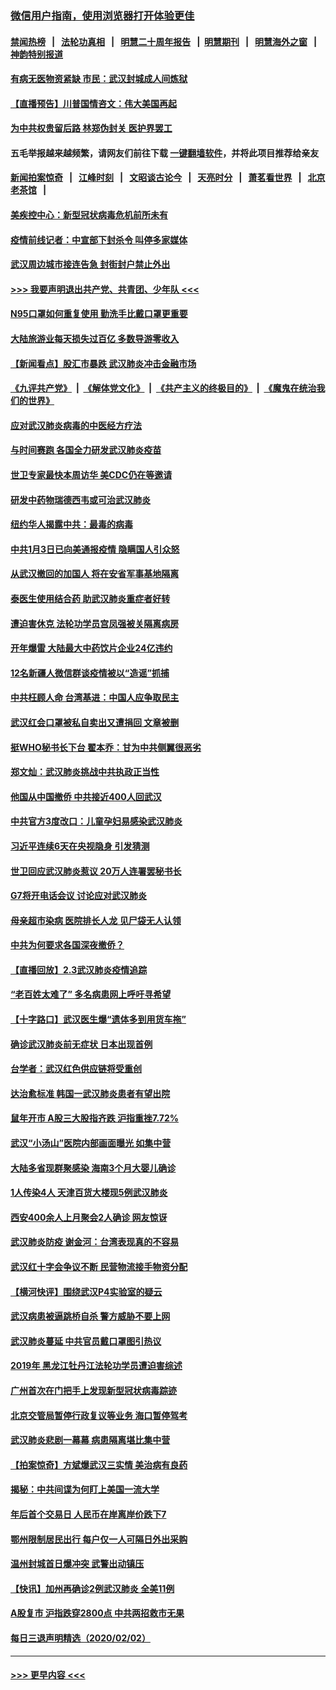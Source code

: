 ### [微信用户指南，使用浏览器打开体验更佳](https://github.com/gfw-breaker/banned-news1/blob/master/indexes/wechat-guide.md?t=0)
#### [禁闻热榜](热点新闻.md?t=0)  &nbsp;&nbsp;|&nbsp;&nbsp; [法轮功真相](https://github.com/gfw-breaker/truth/blob/master/README.md?t=0) &nbsp;&nbsp;|&nbsp;&nbsp; [明慧二十周年报告](https://github.com/gfw-breaker/mh-reports/blob/master/README.md?t=0) &nbsp;&nbsp;|&nbsp;&nbsp;[明慧期刊](https://github.com/gfw-breaker/mh-qikan) &nbsp;&nbsp;|&nbsp;&nbsp; [明慧海外之窗](https://github.com/gfw-breaker/mh-news/blob/master/README.md?t=0) &nbsp;&nbsp;|&nbsp;&nbsp; [神韵特别报道](https://github.com/gfw-breaker/mh-news/blob/master/shenyun.md?t=0)
#### [有病无医物资紧缺 市民：武汉封城成人间炼狱](../pages/nsc413/n11839878.md?t=02040711) 
#### [【直播预告】川普国情咨文：伟大美国再起](../pages/nsc413/n11842079.md?t=02040711) 
#### [为中共权贵留后路 林郑伪封关 医护界罢工](../pages/nsc413/n11842359.md?t=02040711) 
#### 五毛举报越来越频繁，请网友们前往下载 [一键翻墙软件](https://github.com/gfw-breaker/ssr-accounts)，并将此项目推荐给亲友
#### [新闻拍案惊奇](https://github.com/gfw-breaker/banned-news1/blob/master/pages/link4.md) &nbsp;&nbsp;|&nbsp;&nbsp; [江峰时刻](https://github.com/gfw-breaker/banned-news1/blob/master/pages/link4.md) &nbsp;&nbsp;|&nbsp;&nbsp; [文昭谈古论今](https://github.com/gfw-breaker/banned-news1/blob/master/pages/link4.md) &nbsp;&nbsp;|&nbsp;&nbsp; [天亮时分](https://github.com/gfw-breaker/banned-news1/blob/master/pages/link4.md) &nbsp;&nbsp;|&nbsp;&nbsp; [萧茗看世界](https://github.com/gfw-breaker/banned-news1/blob/master/pages/link4.md) &nbsp;&nbsp;|&nbsp;&nbsp; [北京老茶馆](https://github.com/gfw-breaker/banned-news1/blob/master/pages/link4.md) &nbsp;&nbsp;|&nbsp;&nbsp; 
#### [美疾控中心：新型冠状病毒危机前所未有](../pages/nsc413/n11842406.md?t=02040711) 
#### [疫情前线记者：中宣部下封杀令 叫停多家媒体](../pages/nsc413/n11842178.md?t=02040711) 
#### [武汉周边城市接连告急 封街封户禁止外出](../pages/nsc413/n11842277.md?t=02040711) 
#### [>>> 我要声明退出共产党、共青团、少年队 <<<](https://github.com/begood0513/goodnews/blob/master/quit/letter.md) 
#### [N95口罩如何重复使用 勤洗手比戴口罩更重要](../pages/nsc413/n11842236.md?t=02040711) 
#### [大陆旅游业每天损失过百亿 多数导游零收入](../pages/nsc413/n11842179.md?t=02040711) 
#### [【新闻看点】股汇市暴跌 武汉肺炎冲击金融市场](../pages/nsc413/n11842216.md?t=02040711) 
#### [《九评共产党》](https://github.com/begood0513/9ping.md/blob/master/README.md) &nbsp;|&nbsp; [《解体党文化》](../../../../jtdwh.md/blob/master/README.md)  &nbsp;|&nbsp; [《共产主义的终极目的》](../../../../gczydzjmd.md/blob/master/README.md) &nbsp;|&nbsp; [《魔鬼在统治我们的世界》](../../../../mgztzwmdsj.md/blob/master/README.md) 
#### [应对武汉肺炎病毒的中医经方疗法](../pages/nsc413/n11842157.md?t=02040711) 
#### [与时间赛跑  各国全力研发武汉肺炎疫苗](../pages/nsc413/n11842149.md?t=02040711) 
#### [世卫专家最快本周访华 美CDC仍在等邀请](../pages/nsc413/n11842198.md?t=02040711) 
#### [研发中药物瑞德西韦或可治武汉肺炎](../pages/nsc413/n11842100.md?t=02040711) 
#### [纽约华人揭露中共：最毒的病毒](../pages/nsc413/n11840631.md?t=02040711) 
#### [中共1月3日已向美通报疫情 隐瞒国人引众怒](../pages/nsc413/n11841978.md?t=02040711) 
#### [从武汉撤回的加国人 将在安省军事基地隔离](../pages/nsc413/n11840777.md?t=02040711) 
#### [泰医生使用结合药 助武汉肺炎重症者好转](../pages/nsc413/n11842096.md?t=02040711) 
#### [遭迫害休克 法轮功学员宫凤强被关隔离病房](../pages/nsc413/n11841492.md?t=02040711) 
#### [开年爆雷  大陆最大中药饮片企业24亿违约](../pages/nsc413/n11841904.md?t=02040711) 
#### [12名新疆人微信群谈疫情被以“造谣”抓捕](../pages/nsc413/n11839897.md?t=02040711) 
#### [中共枉顾人命 台湾基进：中国人应争取民主](../pages/nsc413/n11841532.md?t=02040711) 
#### [武汉红会口罩被私自卖出又遭捐回 文章被删](../pages/nsc413/n11841871.md?t=02040711) 
#### [挺WHO秘书长下台 翟本乔：甘为中共侧翼很恶劣](../pages/nsc413/n11841484.md?t=02040711) 
#### [郑文灿：武汉肺炎挑战中共执政正当性](../pages/nsc413/n11841537.md?t=02040711) 
#### [他国从中国撤侨 中共接近400人回武汉](../pages/nsc413/n11841290.md?t=02040711) 
#### [中共官方3度改口：儿童孕妇易感染武汉肺炎](../pages/nsc413/n11841631.md?t=02040711) 
#### [习近平连续6天在央视隐身 引发猜测](../pages/nsc413/n11841881.md?t=02040711) 
#### [世卫回应武汉肺炎惹议 20万人连署罢秘书长](../pages/nsc413/n11841664.md?t=02040711) 
#### [G7将开电话会议 讨论应对武汉肺炎](../pages/nsc413/n11841658.md?t=02040711) 
#### [母亲超市染病 医院排长人龙 见尸袋无人认领](../pages/nsc413/n11841762.md?t=02040711) 
#### [中共为何要求各国深夜撤侨？](../pages/nsc413/n11841731.md?t=02040711) 
#### [【直播回放】2.3武汉肺炎疫情追踪](../pages/nsc413/n11841577.md?t=02040711) 
#### [“老百姓太难了” 多名病患网上呼吁寻希望](../pages/nsc413/n11841565.md?t=02040711) 
#### [【十字路口】武汉医生爆“遗体多到用货车拖”](../pages/nsc413/n11840013.md?t=02040711) 
#### [确诊武汉肺炎前无症状 日本出现首例](../pages/nsc413/n11841567.md?t=02040711) 
#### [台学者：武汉红色供应链将受重创](../pages/nsc413/n11841596.md?t=02040711) 
#### [达治愈标准 韩国一武汉肺炎患者有望出院](../pages/nsc413/n11841523.md?t=02040711) 
#### [鼠年开市 A股三大股指齐跌 沪指重挫7.72%](../pages/nsc413/n11840461.md?t=02040711) 
#### [武汉“小汤山”医院内部画面曝光 如集中营](../pages/nsc413/n11841060.md?t=02040711) 
#### [大陆多省现群聚感染 海南3个月大婴儿确诊](../pages/nsc413/n11841274.md?t=02040711) 
#### [1人传染4人 天津百货大楼现5例武汉肺炎](../pages/nsc413/n11840677.md?t=02040711) 
#### [西安400余人上月聚会2人确诊 网友惊讶](../pages/nsc413/n11841178.md?t=02040711) 
#### [武汉肺炎防疫 谢金河：台湾表现真的不容易](../pages/nsc413/n11841120.md?t=02040711) 
#### [武汉红十字会争议不断 民营物流接手物资分配](../pages/nsc413/n11840733.md?t=02040711) 
#### [【横河快评】围绕武汉P4实验室的疑云](../pages/nsc413/n11840494.md?t=02040711) 
#### [武汉病患被逼跳桥自杀 警方威胁不要上网](../pages/nsc413/n11838521.md?t=02040711) 
#### [武汉肺炎蔓延 中共官员戴口罩图引热议](../pages/nsc413/n11840917.md?t=02040711) 
#### [2019年 黑龙江牡丹江法轮功学员遭迫害综述](../pages/nsc413/n11839335.md?t=02040711) 
#### [广州首次在门把手上发现新型冠状病毒踪迹](../pages/nsc413/n11840613.md?t=02040711) 
#### [北京交管局暂停行政复议等业务 海口暂停驾考](../pages/nsc413/n11840528.md?t=02040711) 
#### [武汉肺炎悲剧一幕幕 病患隔离堪比集中营](../pages/nsc413/n11838047.md?t=02040711) 
#### [【拍案惊奇】方斌爆武汉三实情 美治病有良药](../pages/nsc413/n11839984.md?t=02040711) 
#### [揭秘：中共间谍为何盯上美国一流大学](../pages/nsc413/n11840270.md?t=02040711) 
#### [年后首个交易日 人民币在岸离岸价跌下7](../pages/nsc413/n11840366.md?t=02040711) 
#### [鄂州限制居民出行 每户仅一人可隔日外出采购](../pages/nsc413/n11839131.md?t=02040711) 
#### [温州封城首日爆冲突 武警出动镇压](../pages/nsc413/n11839881.md?t=02040711) 
#### [【快讯】加州再确诊2例武汉肺炎 全美11例](../pages/nsc413/n11840339.md?t=02040711) 
#### [A股复市 沪指跌穿2800点 中共两招救市无果](../pages/nsc413/n11839859.md?t=02040711) 
#### [每日三退声明精选（2020/02/02）](../pages/nsc413/n11840257.md?t=02040711) 

----
#### [ >>> 更早内容 <<< ](../indexes/nsc413-earlier.md)
